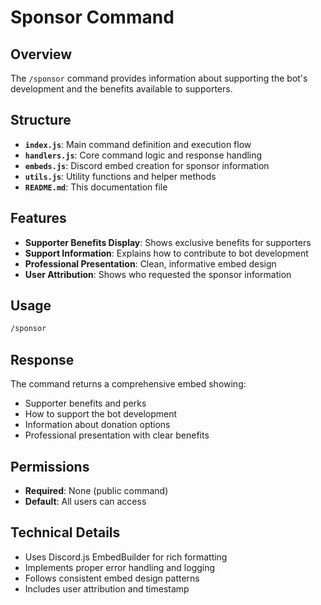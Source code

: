 # Sponsor Command

## Overview

The `/sponsor` command provides information about supporting the bot's development and the benefits available to supporters.

## Structure

- **`index.js`**: Main command definition and execution flow
- **`handlers.js`**: Core command logic and response handling
- **`embeds.js`**: Discord embed creation for sponsor information
- **`utils.js`**: Utility functions and helper methods
- **`README.md`**: This documentation file

## Features

- **Supporter Benefits Display**: Shows exclusive benefits for supporters
- **Support Information**: Explains how to contribute to bot development
- **Professional Presentation**: Clean, informative embed design
- **User Attribution**: Shows who requested the sponsor information

## Usage

```bash
/sponsor
```

## Response

The command returns a comprehensive embed showing:

- Supporter benefits and perks
- How to support the bot development
- Information about donation options
- Professional presentation with clear benefits

## Permissions

- **Required**: None (public command)
- **Default**: All users can access

## Technical Details

- Uses Discord.js EmbedBuilder for rich formatting
- Implements proper error handling and logging
- Follows consistent embed design patterns
- Includes user attribution and timestamp
